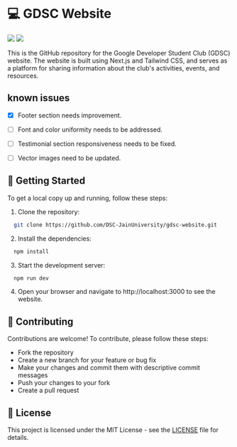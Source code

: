 
# :computer: GDSC Website
<img src="https://img.shields.io/badge/next.js-000000?style=for-the-badge&logo=nextdotjs&logoColor=white"/> <img src="https://img.shields.io/badge/Tailwind_CSS-38B2AC?style=for-the-badge&logo=tailwind-css&logoColor=white"/>

This is the GitHub repository for the Google Developer Student Club (GDSC) website. The website is built using Next.js and Tailwind CSS, and serves as a platform for sharing information about the club's activities, events, and resources.


## known issues 

- [x] Footer section needs improvement.
- [ ] Font and color uniformity needs to be addressed.
- [ ] Testimonial section responsiveness needs to be fixed.
- [ ] Vector images need to be updated.



## :rocket: Getting Started

To get a local copy up and running, follow these steps:

1. Clone the repository:

```bash
  git clone https://github.com/DSC-JainUniversity/gdsc-website.git
```
2. Install the dependencies:
```bash
  npm install
```

3. Start the development server:
```bash
  npm run dev
```
4. Open your browser and navigate to http://localhost:3000 to see the website.


## :handshake: Contributing

Contributions are welcome! To contribute, please follow these steps:

- Fork the repository
- Create a new branch for your feature or bug fix
- Make your changes and commit them with descriptive commit messages
- Push your changes to your fork
- Create a pull request


## :memo: License

This project is licensed under the MIT License - see the [LICENSE](LICENSE) file for details.



